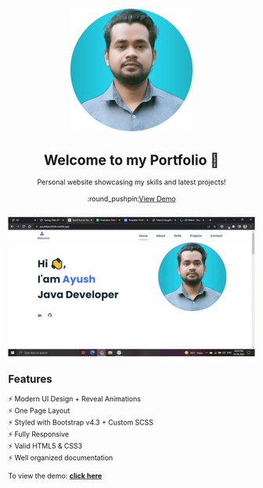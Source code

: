 
<p align="center">

  <a href="https://github.com/AmbaliyaDhruv/portfolio">
        <img src="https://github.com/Aayush771/Ayush-Portfolio/blob/master/img/profile-pic%20(3).png?raw=true" alt="Logo" width="250" height="250">
  </a>

  <h1 align="center">Welcome to my Portfolio 👋</h3>

  <p align="center">
    Personal website showcasing my skills and latest projects!    
    <br />
    <br />
    :round_pushpin:<a href="https://ayushkportfolio.netlify.app/">View Demo</a>
  </p>
</p>

<h2 align="center">
  <img src="https://github.com/Aayush771/Ayush-Portfolio/blob/master/img/portfolio.gif?raw=true" alt="Simplefolio" width="600px" />
  <br>
</h2>

## Features

⚡️ Modern UI Design + Reveal Animations\
⚡️ One Page Layout\
⚡️ Styled with Bootstrap v4.3 + Custom SCSS\
⚡️ Fully Responsive\
⚡️ Valid HTML5 & CSS3\
⚡️ Well organized documentation

To view the demo: **[click here](https://ayushkportfolio.netlify.app/)**
